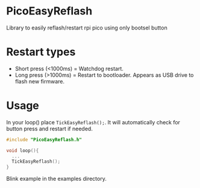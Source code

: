 # PicoEasyReflash
Library to easily reflash/restart rpi pico using only bootsel button

# Restart types

* Short press (<1000ms) = Watchdog restart.
* Long press (>1000ms)  = Restart to bootloader. Appears as USB drive to flash new firmware.

# Usage
In your loop() place `TickEasyReflash();`. It will automatically check for button press and restart if needed.

```cpp
#include "PicoEasyReflash.h"

void loop(){
  ...
  TickEasyReflash();
}
```

Blink example in the examples directory.
